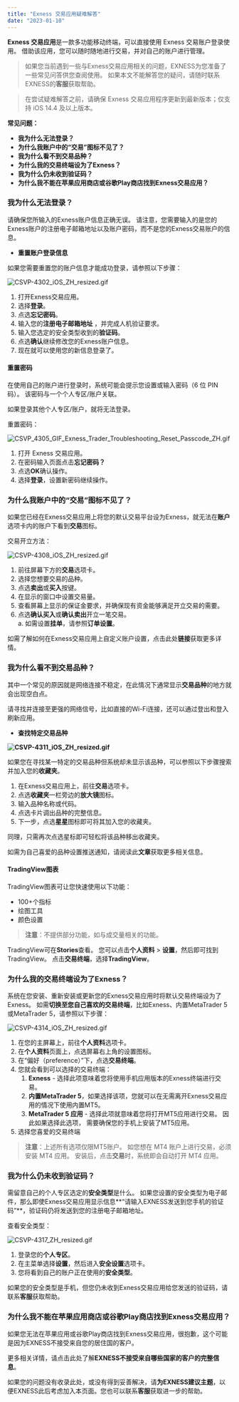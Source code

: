 ```yaml
---
title: "Exness 交易应用疑难解答"
date: "2023-01-10"
---
```


**Exness 交易应用**是一款多功能移动终端，可以直接使用 Exness 交易账户登录使用。 借助该应用，您可以随时随地进行交易，并对自己的账户进行管理。

> 如果您当前遇到一些与Exness交易应用相关的问题，EXNESS为您准备了一些常见问答供您查阅使用。 如果本文不能解答您的疑问，请随时联系EXNESS的**客服**获取帮助。

> 在尝试疑难解答之前，请确保 Exness 交易应用程序更新到最新版本；仅支持 iOS 14.4 及以上版本。

**常见问题：**

- **我为什么无法登录？**
- **为什么我账户中的“交易”图标不见了？**
- **我为什么看不到交易品种？**
- **为什么我的交易终端设为了Exness？**
- **我为什么仍未收到验证码？**
- **为什么我不能在苹果应用商店或谷歌Play商店找到Exness交易应用？**

### 我为什么无法登录？

请确保您所输入的Exness账户信息正确无误。 请注意，您需要输入的是您的Exness账户的注册电子邮箱地址以及账户密码，而不是您的Exness交易账户的信息。

- **重置账户登录信息**

如果您需要重置您的账户信息才能成功登录，请参照以下步骤：

![CSVP-4302_iOS_ZH_resized.gif](https://testingcf.jsdelivr.net/gh/jarlin8/OSS@main/exhelp/CSVP-4302_iOS_ZH_resized.gif)

1. 打开Exness交易应用。 
2. 选择**登录**。
3. 点选**忘记密码**。
4. 输入您的**注册电子邮箱地址** ，并完成人机验证要求。 
5. 输入您选定的安全类型收到的**验证码**。
6. 点选**确认**继续修改您的Exness账户信息。 
7. 现在就可以使用您的新信息登录了。

#### **重置密码**

在使用自己的账户进行登录时，系统可能会提示您设置或输入密码（6 位 PIN 码）。 该密码与一个个人专区/账户关联。

如果登录其他个人专区/账户，就将无法登录。

重置密码：

![CSVP_4305_GIF_Exness_Trader_Troubleshooting_Reset_Passcode_ZH.gif](https://testingcf.jsdelivr.net/gh/jarlin8/OSS@main/exhelp/CSVP_4305_GIF_Exness_Trader_Troubleshooting_Reset_Passcode_ZH.gif)

1. 打开 Exness 交易应用。
2. 在密码输入页面点击**忘记密码？**
3. 点选**OK**确认操作。
4. 选择**登录**，设置新密码继续操作。

### 为什么我账户中的“交易”图标不见了？

如果您已经在Exness交易应用上将您的默认交易平台设为Exness，就无法在**账户**选项卡内的账户下看到**交易**图标。

交易开立方法：

![CSVP-4308_iOS_ZH_resized.gif](https://testingcf.jsdelivr.net/gh/jarlin8/OSS@main/exhelp/CSVP-4308_iOS_ZH_resized.gif)

1. 前往屏幕下方的**交易**选项卡。 
2. 选择您想要交易的品种。 
3. 点选**卖出**或**买入**按键。
4. 在显示的窗口中设置交易量。
5. 查看屏幕上显示的保证金要求，并确保现有资金能够满足开立交易的需要。
6. 点选**确认买入**或**确认卖出**开立一笔交易。  
    a. 如需设置**挂单**，请参照**订单设置**。

如需了解如何在Exness交易应用上自定义账户设置，点击此处**链接**获取更多详情。

### 我为什么看不到交易品种？

其中一个常见的原因就是网络连接不稳定，在此情况下通常显示**交易品种**的地方就会出现空白点。 

请寻找并连接至更强的网络信号，比如直接的Wi-Fi连接，还可以通过登出和登入刷新应用。

- **查找特定交易品种**

**![CSVP-4311_iOS_ZH_resized.gif](https://testingcf.jsdelivr.net/gh/jarlin8/OSS@main/exhelp/CSVP-4311_iOS_ZH_resized.gif)**

如果您在寻找某一特定的交易品种但系统却未显示该品种，可以参照以下步骤搜索并加入您的**收藏夹**。

1. 在Exness交易应用上，前往**交易**选项卡。 
2. 点选**收藏夹**一栏旁边的**放大镜**图标。
3. 输入品种名称或代码。
4. 点选卡片调出品种的完整信息。
5. 下一步，点选**星星**图标即可将其加入您的收藏夹。

同理，只需再次点选星标即可轻松将该品种移出收藏夹。 

如需为自己喜爱的品种设置推送通知，请阅读此**文章**获取更多相关信息。 

#### TradingView图表

TradingView图表可让您快速使用以下功能：

- 100+个指标
- 绘图工具
- 颜色设置

> **注意**：不提供部分功能，如与成交量相关的功能。

TradingView可在**Stories**查看。 您可以点击**个人资料** > **设置**，然后即可找到TradingView。 点击**交易终端**，选择**TradingView**。

### 为什么我的交易终端设为了Exness？

系统在您安装、重新安装或更新您的Exness交易应用时将默认交易终端设为了Exness。 如需**切换至您自己喜欢的交易终端**，比如Exness、内置MetaTrader 5或MetaTrader 5，请参照以下步骤：

![CSVP-4314_iOS_ZH_resized.gif](https://testingcf.jsdelivr.net/gh/jarlin8/OSS@main/exhelp/CSVP-4314_iOS_ZH_resized.gif)

1. 在您的主屏幕上，前往**个人资料**选项卡。
2. 在**个人资料**页面上，点选屏幕右上角的设置图标。 
3. 在“偏好（preference）”下，点选**交易终端**。
4. 您就会看到可以选择的交易终端：
    1. **Exness** - 选择此项意味着您将使用手机应用版本的Exness终端进行交易。
    2. **内置MetaTrader 5**，如果选择该项，您就可以在无需离开Exness交易应用的情况下使用内置MT5。
    3. **MetaTrader 5 应用** - 选择此项就意味着您将打开MT5应用进行交易。 因此如果选择此选项， 需要确保您的手机上安装了MT5应用。
5. 选择您喜爱的交易终端

> **注意**：上述所有选项仅限MT5账户。 如您想在 MT4 账户上进行交易，必须安装 MT4 应用。 安装后，点击**交易**时，系统即会自动打开 MT4 应用。

### 我为什么仍未收到验证码？

需留意自己的个人专区选定的**安全类型**是什么。 如果您设置的安全类型为电子邮件，那么即使Exness交易应用显示信息**“请输入EXNESS发送到您手机的验证码”**，验证码仍将发送到您的注册电子邮箱地址。

查看安全类型：

![CSVP-4317_ZH_resized.gif](https://testingcf.jsdelivr.net/gh/jarlin8/OSS@main/exhelp/CSVP-4317_ZH_resized.gif)

1. 登录您的**个人专区**。
2. 在主菜单选择**设置**，然后进入**安全设置**选项卡。
3. 您将看到自己的账户正在使用的**安全类型**。

如果您的安全类型是手机，但您仍未收到Exness交易应用给您发送的验证码，请联系**客服**获取帮助。 

### **为什么我不能在苹果应用商店或谷歌Play商店找到Exness交易应用？**

如果您无法在苹果应用或谷歌Play商店找到Exness交易应用，很抱歉，这个可能是因为EXNESS不接受来自您的居住国的客户。 

更多相关详情，请点击此处了解**EXNESS不接受来自哪些国家的客户的完整信息**。 

如果您的问题没有收录此处，或没有得到妥善解决，请**为EXNESS建议主题**，以便EXNESS此后考虑加入本页面。您也可以联系**客服**获取进一步的帮助。
